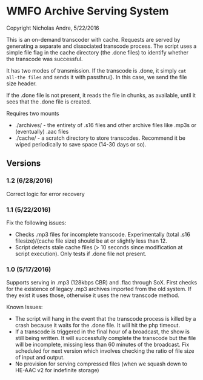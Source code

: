 # WMFO Archive Serving System

Copyright Nicholas Andre, 5/22/2016

This is an on-demand transcoder with cache. Requests are served by generating a separate and dissociated transcode process. The script uses a simple file flag in the cache directory (the .done files) to identify whether the transcode was successful.

It has two modes of transmission. If the transcode is .done, it simply `cat all-the files` and sends it with passthru(). In this case, we send the file size header.

If the .done file is not present, it reads the file in chunks, as available, until it sees that the .done file is created.

Requires two mounts 

* ./archives/ - the entirety of .s16 files and other archive files like .mp3s or (eventually) .aac files
* ./cache/ - a scratch directory to store transcodes. Recommend it be wiped periodically to save space (14-30 days or so).

## Versions

### 1.2 (6/28/2016)

Correct logic for error recovery

### 1.1 (5/22/2016)

Fix the following issues:

* Checks .mp3 files for incomplete transcode. Experimentally (total .s16 filesize)/(cache file size) should be at or slightly less than 12.
* Script detects stale cache files (> 10 seconds since modification at script execution). Only tests if .done file not present.


### 1.0 (5/17/2016)

Supports serving in .mp3 (128kbps CBR) and .flac through SoX. First checks for the existence of legacy .mp3 archives imported from the old system. If they exist it uses those, otherwise it uses the new transcode method.

Known Issues:

* The script will hang in the event that the transcode process is killed by a crash because it waits for the .done file. It will hit the php timeout.
* If a transcode is triggered in the final hour of a broadcast, the show is still being written. It will successfully complete the transcode but the file will be incomplete, missing less than 60 minutes of the broadcast. Fix scheduled for next version which involves checking the ratio of file size of input and output.
* No provision for serving compressed files (when we squash down to HE-AAC v2 for indefinite storage)
